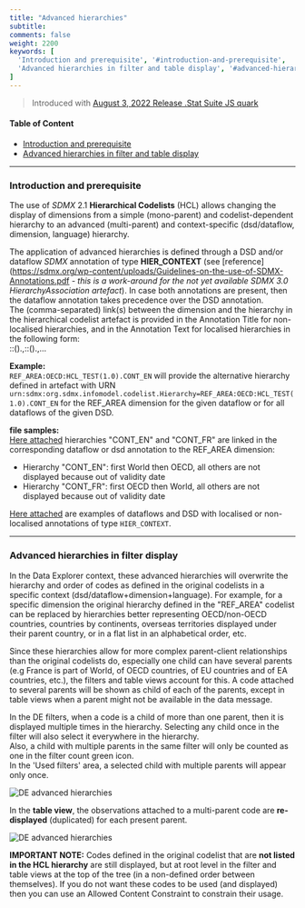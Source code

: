 ```yaml
---
title: "Advanced hierarchies"
subtitle: 
comments: false
weight: 2200
keywords: [
  'Introduction and prerequisite', '#introduction-and-prerequisite',
  'Advanced hierarchies in filter and table display', '#advanced-hierarchies-in-filter-and-table-display',
]
---
```


> Introduced with [August 3, 2022 Release .Stat Suite JS quark](https://sis-cc.gitlab.io/dotstatsuite-documentation/changelog/#august-3-2022)

#### Table of Content
- [Introduction and prerequisite](#introduction-and-prerequisite)
- [Advanced hierarchies in filter and table display](#advanced-hierarchies-in-filter-and-table-display)

---

### Introduction and prerequisite
The use of *SDMX* 2.1 **Hierarchical Codelists** (HCL) allows changing the display of dimensions from a simple (mono-parent) and codelist-dependent hierarchy to an advanced (multi-parent) and context-specific (dsd/dataflow, dimension, language) hierarchy.

The application of advanced hierarchies is defined through a DSD and/or dataflow *SDMX* annotation of type **HIER_CONTEXT** (see [reference](https://sdmx.org/wp-content/uploads/Guidelines-on-the-use-of-SDMX-Annotations.pdf *- this is a work-around for the not yet available SDMX 3.0 HierarchyAssociation artefact*). In case both annotations are present, then the dataflow annotation takes precedence over the DSD annotation.  
The (comma-separated) link(s) between the dimension and the hierarchy in the hierarchical codelist artefact is provided in the Annotation Title for non-localised hierarchies, and in the Annotation Text for localised hierarchies in the following form:  
<component id>:<HCL agency>:<HCL id>(<HCL version>).<hierarchy id>,<component id>:<HCL agency>:<HCL id>(<HCL version>).<hierarchy id>,...

**Example:**  
`REF_AREA:OECD:HCL_TEST(1.0).CONT_EN` will provide the alternative hierarchy defined in artefact with URN `urn:sdmx:org.sdmx.infomodel.codelist.Hierarchy=REF_AREA:OECD:HCL_TEST(1.0).CONT_EN` for the REF_AREA dimension for the given dataflow or for all dataflows of the given DSD.

**file samples:**  
[Here attached](https://gitlab.com/sis-cc/dotstatsuite-documentation/-/blob/master/content/HCL_-_Hierarchy_by_continents.xml) hierarchies "CONT_EN" and "CONT_FR" are linked in the corresponding dataflow or dsd annotation to the REF_AREA dimension:
- Hierarchy "CONT_EN": first World then OECD, all others are not displayed because out of validity date
- Hierarchy "CONT_FR": first OECD then World, all others are not displayed because out of validity date

[Here attached](https://gitlab.com/sis-cc/dotstatsuite-documentation/-/blob/master/content/TEST-DF_AREA-1.0-all.xml) are examples of dataflows and DSD with localised or non-localised annotations of type `HIER_CONTEXT`.

---

### Advanced hierarchies in filter display
In the Data Explorer context, these advanced hierarchies will overwrite the hierarchy and order of codes as defined in the original codelists in a specific context (dsd/dataflow+dimension+language). For example, for a specific dimension the original hierarchy defined in the "REF_AREA" codelist can be replaced by hierarchies better representing OECD/non-OECD countries, countries by continents, overseas territories displayed under their parent country, or in a flat list in an alphabetical order, etc.

Since these hierarchies allow for more complex parent-client relationships than the original codelists do, especially one child can have several parents (e.g France is part of World, of OECD countries, of EU countries and of EA countries, etc.), the filters and table views account for this. A code attached to several parents will be shown as child of each of the parents, except in table views when a parent might not be available in the data message.

In the DE filters, when a code is a child of more than one parent, then it is displayed multiple times in the hierarchy. Selecting any child once in the filter will also select it everywhere in the hierarchy.  
Also, a child with multiple parents in the same filter will only be counted as one in the filter count green icon.  
In the 'Used filters' area, a selected child with multiple parents will appear only once.

![DE advanced hierarchies](/dotstatsuite-documentation/images/de-advanced-hierarchies1.png)

In the **table view**, the observations attached to a multi-parent code are **re-displayed** (duplicated) for each present parent.

![DE advanced hierarchies](/dotstatsuite-documentation/images/de-advanced-hierarchies2.png)

**IMPORTANT NOTE:** Codes defined in the original codelist that are **not listed in the HCL hierarchy** are still displayed, but at root level in the filter and table views at the top of the tree (in a non-defined order between themselves). If you do not want these codes to be used (and displayed) then you can use an Allowed Content Constraint to constrain their usage.
